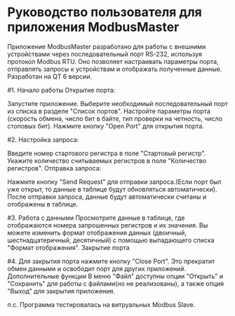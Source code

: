 # Руководство пользователя для приложения ModbusMaster

Приложение ModbusMaster разработано для работы с внешними устройствами через последовательный порт RS-232, используя протокол Modbus RTU. Оно позволяет настраивать параметры порта, отправлять запросы к устройствам и отображать полученные данные. Разработан на QT 6 версии.

#1. Начало работы
Открытие порта:

Запустите приложение.
Выберите необходимый последовательный порт из списка в разделе "Список портов".
Настройте параметры порта (скорость обмена, число бит в байте, тип проверки на четность, число стоповых бит).
Нажмите кнопку "Open Port" для открытия порта.

#2. Настройка запроса:

Введите номер стартового регистра в поле "Стартовый регистр".
Укажите количество считываемых регистров в поле "Количество регистров".
Отправка запроса:

Нажмите кнопку "Send Request" для отправки запроса.(Если порт был уже открыт, то данные в таблице будут обновляться автоматически).
После отправки запроса, данные будут автоматически считаны и отображены в таблице.

#3. Работа с данными
Просмотрите данные в таблице, где отображаются номера запрошенных регистров и их значения.
Вы можете изменить формат отображения данных (двоичный, шестнадцатеричный, десятичный) с помощью выпадающего списка "Формат отображения".
Закрытие порта

#4. Для закрытия порта нажмите кнопку "Close Port". Это прекратит обмен данными и освободит порт для других приложений.
Дополнительные функции
В меню "Файл" доступны опции "Открыть" и "Сохранить" для работы с файлами(но не реализованы), а также опция "Выход" для закрытия приложения.


п.с. Программа тестировалась на витруальных Modbus Slave. 
